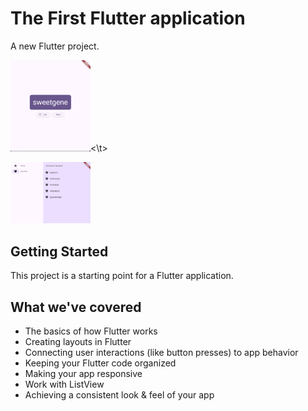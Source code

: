 # The First Flutter application

A new Flutter project.
<!-- ![screenshot](screenshot_imgs/Screen01.png) -->

<img src="screenshot_imgs/Screen01.png" width="128"/><\t>

<img src="screenshot_imgs/Screen02.png" width="128"/>


## Getting Started

This project is a starting point for a Flutter application.

## What we've covered
- The basics of how Flutter works
- Creating layouts in Flutter
- Connecting user interactions (like button presses) to app behavior
- Keeping your Flutter code organized
- Making your app responsive
- Work with ListView
- Achieving a consistent look & feel of your app
